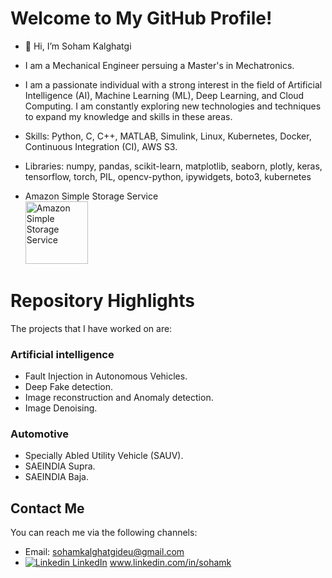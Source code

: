 # Welcome to My GitHub Profile!

- 👋 Hi, I’m Soham Kalghatgi
- I am a Mechanical Engineer persuing a Master's in Mechatronics.
- I am a passionate individual with a strong interest in the field of Artificial Intelligence (AI), Machine Learning (ML), Deep Learning, and Cloud Computing. I am constantly exploring new technologies and techniques to expand my knowledge and skills in these areas.

- Skills: Python, C, C++, MATLAB, Simulink, Linux, Kubernetes, Docker, Continuous Integration (CI), AWS S3.

- Libraries: numpy, pandas, scikit-learn, matplotlib, seaborn, plotly, keras, tensorflow, torch, PIL, opencv-python, ipywidgets, boto3, kubernetes

- <td>Amazon Simple Storage Service<br><img src="https://edent.github.io/SuperTinyIcons/images/svg/amazon_s3.svg" width="100" title="Amazon Simple Storage Service"><br></td>

# Repository Highlights

The projects that I have worked on are:

### Artificial intelligence
- Fault Injection in Autonomous Vehicles.  
- Deep Fake detection.  
- Image reconstruction and Anomaly detection.  
- Image Denoising.    

### Automotive
- Specially Abled Utility Vehicle (SAUV).  
- SAEINDIA Supra.  
- SAEINDIA Baja.  




## Contact Me

You can reach me via the following channels:

- Email: sohamkalghatgideu@gmail.com
- [![Linkedin](https://i.stack.imgur.com/gVE0j.png) LinkedIn](https://www.linkedin.com/) www.linkedin.com/in/sohamk


<!---
sohamk10/sohamk10 is a ✨ special ✨ repository because its `README.md` (this file) appears on your GitHub profile.
You can click the Preview link to take a look at your changes.
--->
